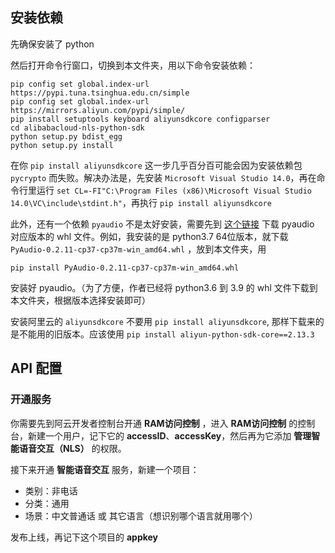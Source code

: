 ## 安装依赖

先确保安装了 python

然后打开命令行窗口，切换到本文件夹，用以下命令安装依赖：

```
pip config set global.index-url https://pypi.tuna.tsinghua.edu.cn/simple
pip config set global.index-url https://mirrors.aliyun.com/pypi/simple/
pip install setuptools keyboard aliyunsdkcore configparser
cd alibabacloud-nls-python-sdk
python setup.py bdist_egg
python setup.py install
```



在你 `pip install aliyunsdkcore` 这一步几乎百分百可能会因为安装依赖包 `pycrypto` 而失败。解决办法是，先安装 `Microsoft Visual Studio 14.0`，再在命令行里运行 `set CL=-FI"C:\Program Files (x86)\Microsoft Visual Studio 14.0\VC\include\stdint.h"`，再执行 `pip install aliyunsdkcore `



此外，还有一个依赖 `pyaudio` 不是太好安装，需要先到 [这个链接](https://www.lfd.uci.edu/~gohlke/pythonlibs) 下载 pyaudio 对应版本的 whl 文件。例如，我安装的是 python3.7 64位版本，就下载 `PyAudio‑0.2.11‑cp37‑cp37m‑win_amd64.whl` ，放到本文件夹，用

```
pip install PyAudio‑0.2.11‑cp37‑cp37m‑win_amd64.whl
```

安装好 pyaudio。（为了方便，作者已经将 python3.6 到 3.9 的 whl 文件下载到本文件夹，根据版本选择安装即可）



安装阿里云的 `aliyunsdkcore` 不要用 `pip install aliyunsdkcore`, 那样下载来的是不能用的旧版本。应该使用 `pip install aliyun-python-sdk-core==2.13.3` 

## API 配置

### 开通服务

你需要先到阿云开发者控制台开通 **RAM访问控制** ，进入 **RAM访问控制** 的控制台，新建一个用户，记下它的 **accessID**、**accessKey**，然后再为它添加 **管理智能语音交互（NLS）** 的权限。

接下来开通 **智能语音交互** 服务，新建一个项目：

- 类别：非电话
- 分类：通用
- 场景：中文普通话 或 其它语言（想识别哪个语言就用哪个）

发布上线，再记下这个项目的 **appkey** 
